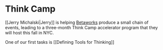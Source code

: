 # Think Camp

[[Jerry Michalski|Jerry]] is helping [Betaworks](https://www.betaworks.com/) produce a small chain of events, leading to a three-month Think Camp accelerator program that they will host this fall in NYC. 

One of our first tasks is [[Defining Tools for Thinking]]

